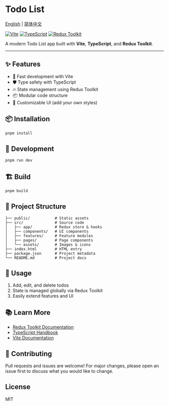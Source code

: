 # Todo List

[English](README.md) | [简体中文](README-zh_CN.md)

[![Vite](https://img.shields.io/badge/Vite-4.x-blue.svg)](https://vitejs.dev/)
[![TypeScript](https://img.shields.io/badge/TypeScript-4.x-blue.svg)](https://www.typescriptlang.org/)
[![Redux Toolkit](https://img.shields.io/badge/Redux%20Toolkit-1.x-blue.svg)](https://redux-toolkit.js.org/)

A modern Todo List app built with **Vite**, **TypeScript**, and **Redux Toolkit**.

---

## ✨ Features

- 🚀 Fast development with Vite
- 🛡️ Type safety with TypeScript
- 🔥 State management using Redux Toolkit
- 📦 Modular code structure
- 🎨 Customizable UI (add your own styles)

## 📦 Installation

```bash
pnpm install
```

## 🔨 Development

```bash
pnpm run dev
```

## 🏗️ Build

```bash
pnpm build
```

## 📁 Project Structure

```
├── public/           # Static assets
├── src/              # Source code
│   ├── app/          # Redux store & hooks
│   ├── components/   # UI components
│   ├── features/     # Feature modules
│   ├── pages/        # Page components
│   └── assets/       # Images & icons
├── index.html        # HTML entry
├── package.json      # Project metadata
└── README.md         # Project docs
```

## 📝 Usage

1. Add, edit, and delete todos
2. State is managed globally via Redux Toolkit
3. Easily extend features and UI

## 📚 Learn More

- [Redux Toolkit Documentation](https://redux-toolkit.js.org/)
- [TypeScript Handbook](https://www.typescriptlang.org/docs/)
- [Vite Documentation](https://vitejs.dev/)

## 🤝 Contributing

Pull requests and issues are welcome! For major changes, please open an issue first to discuss what you would like to change.

## License

MIT
